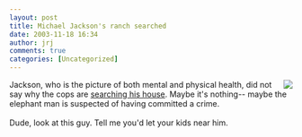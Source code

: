 ```yaml
---
layout: post
title: Michael Jackson's ranch searched
date: 2003-11-18 16:34
author: jrj
comments: true
categories: [Uncategorized]
---
```

<a href="http://entertainment.msn.com/news/article.aspx?news=140980" target="_blank"><img src="http://www.jrj.org/mjackson_150x2001.jpg" border="0" align="right" /></a>Jackson, who is the picture of both mental and physical health, did not say why the cops are <a href="http://entertainment.msn.com/news/article.aspx?news=140980" target="_blank">searching his house</a>. Maybe it's nothing-- maybe the elephant man is suspected of having committed a crime.
<br />
<br />Dude, look at this guy. Tell me you'd let your kids near him.
